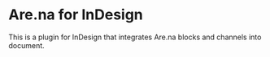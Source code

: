 # Are.na for InDesign

This is a plugin for InDesign that integrates Are.na blocks and channels into document.

